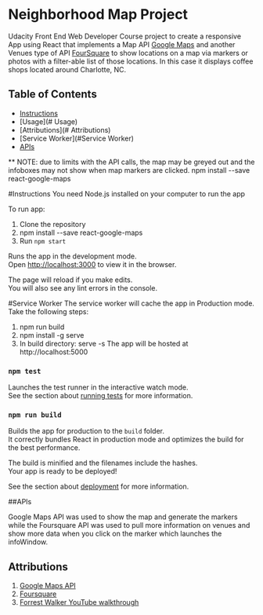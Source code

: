 # Neighborhood Map Project

Udacity Front End Web Developer Course project to create a responsive App using React that implements a Map API [Google Maps](https://tomchentw.github.io/react-google-maps/) and another Venues type of API [FourSquare](https://developer.foursquare.com/) to show locations on a map via markers or photos with a filter-able list of those locations.  In this case it displays coffee shops located around Charlotte, NC.

## Table of Contents
* [Instructions](#Instructions)
* [Usage](# Usage)
* [Attributions](# Attributions)
* [Service Worker](#Service Worker)
* [APIs](#APIs)



** NOTE: due to limits with the API calls, the map may be greyed out and the infoboxes may not show when map markers are clicked.
npm install --save react-google-maps


#Instructions
You need Node.js installed on your computer to run the app

To run app:
1. Clone the repository
2. npm install --save react-google-maps
3. Run `npm start`

Runs the app in the development mode.<br>
Open [http://localhost:3000](http://localhost:3000) to view it in the browser.

The page will reload if you make edits.<br>
You will also see any lint errors in the console.

#Service Worker
The service worker will cache the app in Production mode. Take the following steps:
1. npm run build
2. npm install -g serve
3. In build directory: serve -s
The app will be hosted at http://localhost:5000

### `npm test`

Launches the test runner in the interactive watch mode.<br>
See the section about [running tests](https://facebook.github.io/create-react-app/docs/running-tests) for more information.

### `npm run build`

Builds the app for production to the `build` folder.<br>
It correctly bundles React in production mode and optimizes the build for the best performance.

The build is minified and the filenames include the hashes.<br>
Your app is ready to be deployed!

See the section about [deployment](https://facebook.github.io/create-react-app/docs/deployment) for more information.

##APIs

Google Maps API was used to show the map and generate the markers while the Foursquare API was used to pull more information on venues and show more data when you click on the marker which launches the infoWindow.

## Attributions

1. [Google Maps API](https://maps.google.com)
2. [Foursquare](https://https://foursquare.com)
3. [Forrest Walker YouTube walkthrough](https://www.youtube.com/watch?v=ktc8Gp9jD1k&list=PL4rQq4MQP1crXuPtruu_eijgOUUXhcUCP)
